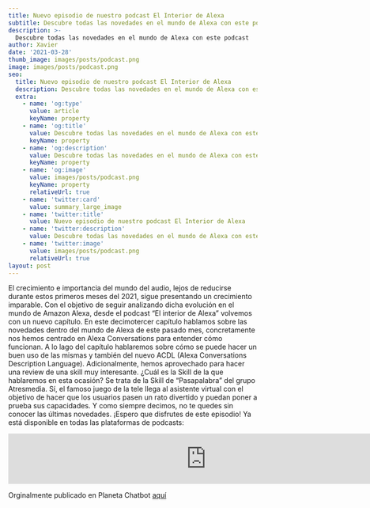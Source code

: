 ```yaml
---
title: Nuevo episodio de nuestro podcast El Interior de Alexa
subtitle: Descubre todas las novedades en el mundo de Alexa con este podcast
description: >-
  Descubre todas las novedades en el mundo de Alexa con este podcast
author: Xavier
date: '2021-03-28'
thumb_image: images/posts/podcast.png
image: images/posts/podcast.png
seo:
  title: Nuevo episodio de nuestro podcast El Interior de Alexa
  description: Descubre todas las novedades en el mundo de Alexa con este podcast
  extra:
    - name: 'og:type'
      value: article
      keyName: property
    - name: 'og:title'
      value: Descubre todas las novedades en el mundo de Alexa con este podcast
      keyName: property
    - name: 'og:description'
      value: Descubre todas las novedades en el mundo de Alexa con este podcast
      keyName: property
    - name: 'og:image'
      value: images/posts/podcast.png
      keyName: property
      relativeUrl: true
    - name: 'twitter:card'
      value: summary_large_image
    - name: 'twitter:title'
      value: Nuevo episodio de nuestro podcast El Interior de Alexa
    - name: 'twitter:description'
      value: Descubre todas las novedades en el mundo de Alexa con este podcast
    - name: 'twitter:image'
      value: images/posts/podcast.png
      relativeUrl: true
layout: post
---
```


El crecimiento e importancia del mundo del audio, lejos de reducirse durante estos primeros meses del 2021, sigue presentando un crecimiento imparable. Con el objetivo de seguir analizando dicha evolución en el mundo de Amazon Alexa, desde el podcast “El interior de Alexa” volvemos con un nuevo capítulo. En este decimotercer capítulo hablamos sobre las novedades dentro del mundo de Alexa de este pasado mes, concretamente nos hemos centrado en Alexa Conversations para entender cómo funcionan. A lo lago del capítulo hablaremos sobre cómo se puede hacer un buen uso de las mismas y también del nuevo ACDL (Alexa Conversations Description Language).
Adicionalmente, hemos aprovechado para hacer una review de una skill muy interesante. ¿Cuál es la Skill de la que hablaremos en esta ocasión? Se trata de la Skill de “Pasapalabra” del grupo Atresmedia. Sí, el famoso juego de la tele llega al asistente virtual con el objetivo de hacer que los usuarios pasen un rato divertido y puedan poner a prueba sus capacidades.
Y como siempre decimos, no te quedes sin conocer las últimas novedades. ¡Espero que disfrutes de este episodio!
Ya está disponible en todas las plataformas de podcasts:

<iframe src="https://anchor.fm/el-interior-de-alexa/embed" height="102px" width="800px" frameborder="0" scrolling="no"></iframe>


Orginalmente publicado en Planeta Chatbot [aquí](https://planetachatbot.com/podcast-alexa-conversations-8de38068fa97)

